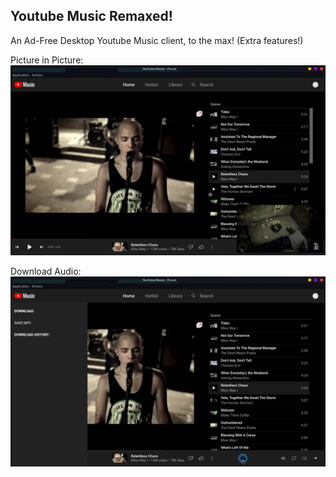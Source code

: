 ## Youtube Music Remaxed!

An Ad-Free Desktop Youtube Music client, to the max! (Extra features!)

Picture in Picture:
![screenshot](screenshot-pip.png)

Download Audio:
![screenshot](screenshot-download.png)
